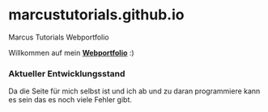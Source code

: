 # marcustutorials.github.io
Marcus Tutorials Webportfolio


Willkommen auf mein [**Webportfolio**](https://marcustutorials.github.io/index.html) :)

### Aktueller Entwicklungsstand
Da die Seite für mich selbst ist und ich ab und zu daran programmiere kann es sein das es noch viele Fehler gibt. 



